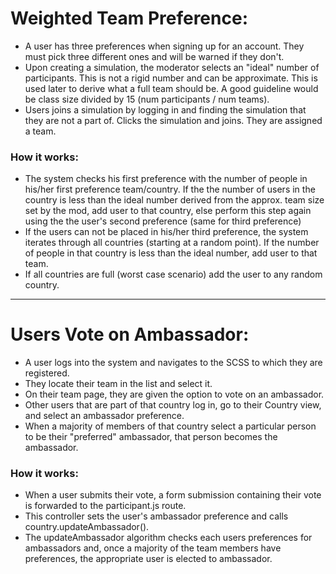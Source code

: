 # Weighted Team Preference:

- A user has three preferences when signing up for an account. They must pick three different ones and will be warned if they don't.
- Upon creating a simulation, the moderator selects an "ideal" number of participants. This is not a rigid number and can be approximate. This is used later to derive what a full team should be. A good guideline would be class size divided by 15 (num participants / num teams).
- Users joins a simulation by logging in and finding the simulation that they are not a part of. Clicks the simulation and joins. They are assigned a team.

### How it works:

- The system checks his first preference with the number of people in his/her first preference team/country. If the the number of users in the country is less than the ideal number derived from the approx. team size set by the mod, add user to that country, else perform this step again using the the user's second preference (same for third preference)
- If the users can not be placed in his/her third preference, the system iterates through all countries (starting at a random point). If the number of people in that country is less than the ideal number, add user to that team.
- If all countries are full (worst case scenario) add the user to any random country.

- - -

# Users Vote on Ambassador:

- A user logs into the system and navigates to the SCSS to which they are registered.
- They locate their team in the list and select it.
- On their team page, they are given the option to vote on an ambassador.
- Other users that are part of that country log in, go to their Country view, and select an ambassador preference.
- When a majority of members of that country select a particular person to be their "preferred" ambassador, that person becomes the ambassador. 

### How it works:
- When a user submits their vote, a form submission containing their vote is forwarded to the participant.js route.
- This controller sets the user's ambassador preference and calls country.updateAmbassador().
- The updateAmbassador algorithm checks each users preferences for ambassadors and, once a majority of the team members have preferences, the appropriate user is elected to ambassador.
